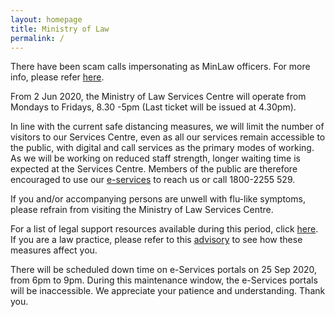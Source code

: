 ```yaml
---
layout: homepage
title: Ministry of Law
permalink: /
---
```

<!-- Type your notification here - the notification bar will not appear if this is empty. For other changes, refer to _data/homepage.yml to edit the homepage -->
There have been scam calls impersonating as MinLaw officers. For more info, please refer [here](https://www.facebook.com/425106448078044/posts/617015012220519/?d=n).<br>

From 2 Jun 2020, the Ministry of Law Services Centre will operate from Mondays to Fridays, 8.30 -5pm (Last ticket will be issued at 4.30pm).<br>

In line with the current safe distancing measures, we will limit the number of visitors to our Services Centre, even as all our services remain accessible to the public, with digital and call services as the primary modes of working. As we will be working on reduced staff strength, longer waiting time is expected at the Services Centre. Members of the public are therefore encouraged to use our [e-services](https://www.mlaw.gov.sg/e-services) to reach us or call 1800-2255 529. <br>

If you and/or accompanying persons are unwell with flu-like symptoms, please refrain from visiting the Ministry of Law Services Centre. <br>

For a list of legal support resources available during this period, click [here](https://www.mlaw.gov.sg/news/announcements/Legal-Support-Resources-Available-During-the-Circuit-Breaker).<br>If you are a law practice, please refer to this [advisory](https://www.mlaw.gov.sg/news/announcements/advisory-for-law-practices-on-elevated-safe-distancing-measures) to see how these measures affect you.

There will be scheduled down time on e-Services portals on 25 Sep 2020, from 6pm to 9pm. During this maintenance window, the e-Services portals will be inaccessible. We appreciate your patience and understanding. Thank you.
